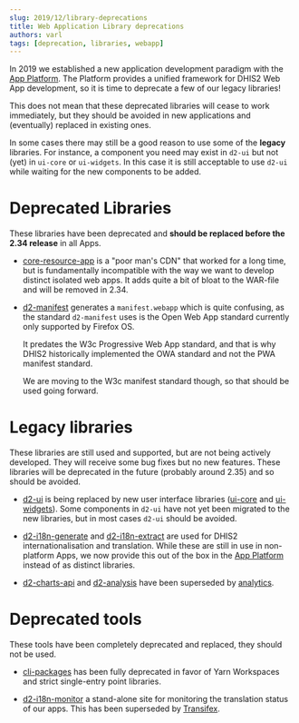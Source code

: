 ```yaml
---
slug: 2019/12/library-deprecations
title: Web Application Library deprecations
authors: varl
tags: [deprecation, libraries, webapp]
---
```


In 2019 we established a new application development paradigm with
the [App Platform](https://platform.dhis2.nu). The Platform provides
a unified framework for DHIS2 Web App development, so it is time to
deprecate a few of our legacy libraries!

<!--truncate-->

This does not mean that these deprecated libraries will cease to work immediately,
but they should be avoided in new applications and (eventually) replaced in existing
ones.

In some cases there may still be a good reason to use some of the **legacy** libraries.
For instance, a component you need may exist in `d2-ui` but not (yet) in `ui-core` or
`ui-widgets`. In this case it is still acceptable to use `d2-ui` while waiting for the
new components to be added.

# Deprecated Libraries

These libraries have been deprecated and **should be replaced before the
2.34 release** in all Apps.

- [core-resource-app](https://github.com/dhis2/core-resource-app) is a
  "poor man's CDN" that worked for a long time, but is fundamentally
  incompatible with the way we want to develop distinct isolated web
  apps. It adds quite a bit of bloat to the WAR-file and will be
  removed in 2.34.

- [d2-manifest](https://github.com/dhis2/d2-manifest) generates a
  `manifest.webapp` which is quite confusing, as the standard
  `d2-manifest` uses is the Open Web App standard currently only
  supported by Firefox OS.

  It predates the W3c Progressive Web App standard, and that is why
  DHIS2 historically implemented the OWA standard and not the PWA
  manifest standard.

  We are moving to the W3c manifest standard though, so that should be
  used going forward.

# Legacy libraries

These libraries are still used and supported, but are not being actively developed.
They will receive some bug fixes but no new features. These libraries will be
deprecated in the future (probably around 2.35) and so should be avoided.

- [d2-ui](https://github.com/dhis2/d2-ui) is being replaced by new user
  interface libraries ([ui-core](https://github.com/dhis2/ui-core) and
  [ui-widgets](https://github.com/dhis2/ui-widgets)). Some components
  in `d2-ui` have not yet been migrated to the new libraries, but in most
  cases `d2-ui` should be avoided.

- [d2-i18n-generate](https://github.com/dhis2/d2-i18n-generate) and
  [d2-i18n-extract](https://github.com/dhis2/d2-i18n-extract) are used for
  DHIS2 internationalisation and translation. While these are still in
  use in non-platform Apps, we now provide this out of the box in the
  [App Platform](https://github.com/dhis2/app-platform) instead of as
  distinct libraries.

- [d2-charts-api](https://github.com/dhis2/d2-charts-api) and
  [d2-analysis](https://github.com/dhis2/d2-analysis) have been
  superseded by [analytics](https://github.com/dhis2/analytics).

# Deprecated tools

These tools have been completely deprecated and replaced, they should not be used.

- [cli-packages](https://github.com/dhis2/cli-packages) has been
  fully deprecated in favor of Yarn Workspaces and strict single-entry
  point libraries.

- [d2-i18n-monitor](https://github.com/dhis2/d2-i18n-monitor) a
  stand-alone site for monitoring the translation status of our apps.
  This has been superseded by [Transifex](https://transifex.com).
